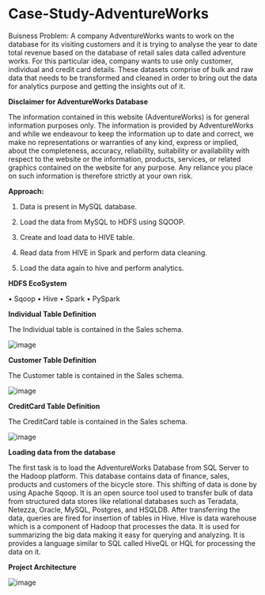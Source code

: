 # Case-Study-AdventureWorks

Buisness Problem: A company AdventureWorks wants to work on the database for its visiting customers and it is trying to analyse the year to date total revenue based on the database of retail sales data called adventure works. For this particular idea, company wants to use only customer, individual and credit card details. These datasets comprise of bulk and raw data that needs to be transformed and cleaned in order to bring out the data for analytics purpose and getting the insights out of it.

**Disclaimer for AdventureWorks Database**

The information contained in this website (AdventureWorks) is for general information purposes only. The information is provided by AdventureWorks and while we endeavour to keep the information up to date and correct, we make no representations or warranties of any kind, express or implied, about the completeness, accuracy, reliability, suitability or availability with respect to the website or the information, products, services, or related graphics contained on the website for any purpose. Any reliance you place on such information is therefore strictly at your own risk.

**Approach:**

1.	Data is present in MySQL database.

2.	Load the data from MySQL to HDFS using SQOOP.

3.	Create and load data to HIVE table.

4.	Read data from HIVE in Spark and perform data cleaning.

5.	Load the data again to hive and perform analytics.


**HDFS EcoSystem**

•	Sqoop
•	Hive
•	Spark
•	PySpark


**Individual Table Definition**

The Individual table is contained in the Sales schema.

![image](https://user-images.githubusercontent.com/100192347/158580184-b3c6e9d2-a67f-44a4-ae9b-ad9be403135a.png)

**Customer Table Definition**

The Customer table is contained in the Sales schema.

![image](https://user-images.githubusercontent.com/100192347/158580637-6b6af6c6-ad4a-4a02-851d-a073a1e3c188.png)

**CreditCard Table Definition**

The CreditCard table is contained in the Sales schema.

![image](https://user-images.githubusercontent.com/100192347/158580771-36221c03-6617-4e50-b5e4-122bb11d9ef8.png)


**Loading data from the database**

The first task is to load the AdventureWorks Database from SQL Server to the Hadoop platform. This database contains data of finance, sales, products and customers of the bicycle store. This shifting of data is done by using Apache Sqoop. It is an open source tool used to transfer bulk of data from structured data stores like relational databases such as Teradata, Netezza, Oracle, MySQL, Postgres, and HSQLDB. After transferring the data, queries are fired for insertion of tables in Hive. Hive is data warehouse which is a component of Hadoop that processes the data. It is used for summarizing the big data making it easy for querying and analyzing. It is provides a language similar to SQL called HiveQL or HQL for processing the data on it.

**Project Architecture**

![image](https://user-images.githubusercontent.com/100192347/159216383-aceeb585-2e5a-4e94-b44d-24dccf5cbac3.png)

